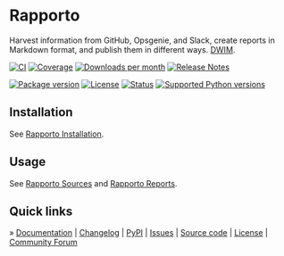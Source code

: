 # Rapporto

Harvest information from GitHub, Opsgenie, and Slack, create reports in
Markdown format, and publish them in different ways. [DWIM](https://en.wikipedia.org/wiki/DWIM).

[![CI][badge-ci]][project-ci]
[![Coverage][badge-coverage]][project-coverage]
[![Downloads per month][badge-downloads-per-month]][project-downloads]
[![Release Notes][badge-release-notes]][project-release-notes]

[![Package version][badge-package-version]][project-pypi]
[![License][badge-license]][project-license]
[![Status][badge-status]][project-pypi]
[![Supported Python versions][badge-python-versions]][project-pypi]

## Installation

See [Rapporto Installation].

## Usage

See [Rapporto Sources] and [Rapporto Reports].

## Quick links

» [Documentation]
| [Changelog]
| [PyPI]
| [Issues]
| [Source code]
| [License]
| [Community Forum]


[Changelog]: https://github.com/tech-writing/rapporto/blob/main/CHANGES.md
[Community Forum]: https://community.panodata.org/
[Documentation]: https://rapporto.readthedocs.io/
[Issues]: https://github.com/tech-writing/rapporto/issues
[License]: https://github.com/tech-writing/rapporto/blob/main/LICENSE
[PyPI]: https://pypi.org/project/rapporto/
[Rapporto Installation]: https://rapporto.readthedocs.io/install.html
[Rapporto Sources]: https://rapporto.readthedocs.io/source/
[Rapporto Reports]: https://rapporto.readthedocs.io/report/
[Source code]: https://github.com/tech-writing/rapporto

[badge-ci]: https://github.com/tech-writing/rapporto/actions/workflows/main.yml/badge.svg
[badge-coverage]: https://codecov.io/gh/tech-writing/rapporto/branch/main/graph/badge.svg
[badge-downloads-per-month]: https://pepy.tech/badge/rapporto/month
[badge-license]: https://img.shields.io/github/license/tech-writing/rapporto.svg
[badge-package-version]: https://img.shields.io/pypi/v/rapporto.svg
[badge-python-versions]: https://img.shields.io/pypi/pyversions/rapporto.svg
[badge-release-notes]: https://img.shields.io/github/release/tech-writing/rapporto?label=Release+Notes
[badge-status]: https://img.shields.io/pypi/status/rapporto.svg
[project-ci]: https://github.com/tech-writing/rapporto/actions/workflows/main.yml
[project-coverage]: https://app.codecov.io/gh/tech-writing/rapporto
[project-downloads]: https://pepy.tech/project/rapporto/
[project-license]: https://github.com/tech-writing/rapporto/blob/main/LICENSE
[project-pypi]: https://pypi.org/project/rapporto
[project-release-notes]: https://github.com/tech-writing/rapporto/releases
